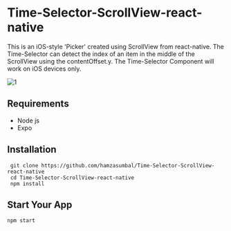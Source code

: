 # Time-Selector-ScrollView-react-native
This is an iOS-style 'Picker' created using ScrollView from react-native. The Time-Selector can detect the index of an item in the middle of the ScrollView using the contentOffset.y. The Time-Selector Component will work on iOS devices only.


![1](https://user-images.githubusercontent.com/70642483/99440505-7c955180-2938-11eb-9630-6dd729a68334.png)
## Requirements
- Node js
- Expo
## Installation
```
 git clone https://github.com/hamzasumbal/Time-Selector-ScrollView-react-native
 cd Time-Selector-ScrollView-react-native
 npm install
```
## Start Your App
```
npm start
```
